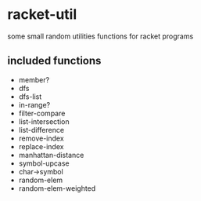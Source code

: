 racket-util
===========

some small random utilities functions for racket programs

included functions
------------------

* member?
* dfs
* dfs-list
* in-range?
* filter-compare
* list-intersection
* list-difference
* remove-index
* replace-index
* manhattan-distance
* symbol-upcase
* char->symbol
* random-elem
* random-elem-weighted
